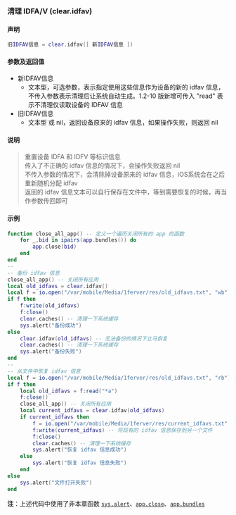 ### 清理 IDFA/V \(**clear\.idfav**\)


#### 声明
```lua
旧IDFAV信息 = clear.idfav([ 新IDFAV信息 ])
```


#### 参数及返回值
- 新IDFAV信息
    - 文本型，可选参数，表示指定使用这些信息作为设备的新的 idfav 信息，不传入参数表示清理后让系统自动生成。1\.2\-10 版新增可传入 "read" 表示不清理仅读取设备的 IDFAV 信息
- 旧IDFAV信息
    - 文本型 或 nil，返回设备原来的 idfav 信息，如果操作失败，则返回 nil


#### 说明
> 重置设备 IDFA 和 IDFV 等标识信息  
> 传入了不正确的 idfav 信息的情况下，会操作失败返回 nil  
> 不传入参数的情况下，会清除掉设备原来的 idfav 信息，iOS系统会在之后重新随机分配 idfav  
> 返回的 idfav 信息文本可以自行保存在文件中，等到需要恢复的时候，再当作参数传回即可  


#### 示例  
```lua
function close_all_app() -- 定义一个遍历关闭所有的 app 的函数
    for _,bid in ipairs(app.bundles()) do
    	app.close(bid)
    end
end
--
-- 备份 idfav 信息
close_all_app() -- 关闭所有应用
local old_idfavs = clear.idfav()
local f = io.open("/var/mobile/Media/1ferver/res/old_idfavs.txt", "wb")
if f then
    f:write(old_idfavs)
    f:close()
    clear.caches() -- 清理一下系统缓存
    sys.alert("备份成功")
else
    clear.idfav(old_idfavs) -- 无法备份的情况下立马恢复
    clear.caches() -- 清理一下系统缓存
    sys.alert("备份失败")
end
--
-- 从文件中恢复 idfav 信息
local f = io.open("/var/mobile/Media/1ferver/res/old_idfavs.txt", "rb")
if f then
    local old_idfavs = f:read("*a")
    f:close()
    close_all_app() -- 关闭所有应用
    local current_idfavs = clear.idfav(old_idfavs)
    if current_idfavs then
        f = io.open("/var/mobile/Media/1ferver/res/current_idfavs.txt", "wb")
        f:write(current_idfavs) -- 将现有的 idfav 信息保存到另一个文件
        f:close()
        clear.caches() -- 清理一下系统缓存
        sys.alert("恢复 idfav 信息成功")
    else
        sys.alert("恢复 idfav 信息失败")
    end
else
    sys.alert("文件打开失败")
end
```
**注**：上述代码中使用了非本章函数 [`sys.alert`](/Handbook/sys/sys.alert.md)、[`app.close`](/Handbook/app/app.close.md)、[`app.bundles`](/Handbook/app/app.bundles.md)

